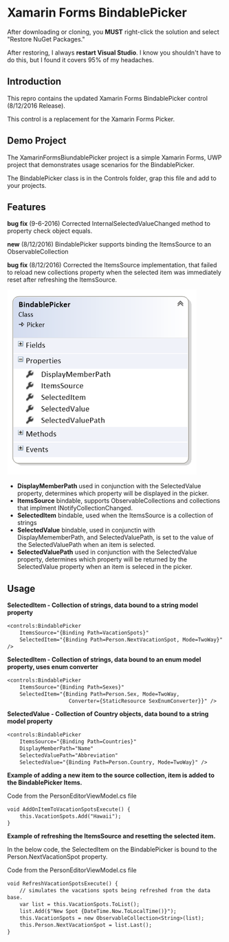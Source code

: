 # Xamarin Forms BindablePicker

After downloading or cloning, you **MUST** right-click the solution and select "Restore NuGet Packages."

After restoring, I always **restart Visual Studio**. I know you shouldn't have to do this, but I found it covers 95% of my headaches.

## Introduction
This repro contains the updated Xamarin Forms BindablePicker control (8/12/2016 Release).

This control is a replacement for the Xamarin Forms Picker.

## Demo Project
The XamarinFormsBiundablePicker project is a simple Xamarin Forms, UWP project that demonstrates usage scenarios for the BindablePicker.

The BindablePicker class is in the Controls folder, grap this file and add to your projects.

## Features

**bug fix** (9-6-2016) Corrected InternalSelectedValueChanged method to property check object equals. 

**new**  (8/12/2016) BindablePicker supports binding the ItemsSource to an ObservableCollection

**bug fix**  (8/12/2016) Corrected the ItemsSource implementation, that failed to reload new collections property when the selected item was immediately reset after refreshing the ItemsSource.

![Classfile](Art/classfile.png)

- **DisplayMemberPath** used in conjunction with the SelectedValue property, determines which property will be displayed in the picker.
- **ItemsSource** bindable, supports ObservableCollections and collections that implment INotifyCollectionChanged.
- **SelectedItem** bindable, used when the ItemsSource is a collection of strings
- **SelectedValue** bindable, used in conjunctin with DisplayMememberPath, and SelectedValuePath, is set to the value of the SelectedValuePath when an item is selected.
- **SelectedValuePath** used in conjunction with the SelectedValue property, determines which property will be returned by the SelectedValue property when an item is seleced in the picker.

## Usage

**SelectedItem - Collection of strings, data bound to a string model property**

```
<controls:BindablePicker
    ItemsSource="{Binding Path=VacationSpots}"
    SelectedItem="{Binding Path=Person.NextVacationSpot, Mode=TwoWay}" />
```

**SelectedItem - Collection of strings, data bound to an enum model property, uses enum converter**

```
<controls:BindablePicker
    ItemsSource="{Binding Path=Sexes}"
    SelectedItem="{Binding Path=Person.Sex, Mode=TwoWay, 
                    Converter={StaticResource SexEnumConverter}}" />
```

**SelectedValue - Collection of Country objects, data bound to a string model property**

```
<controls:BindablePicker
    ItemsSource="{Binding Path=Countries}"
    DisplayMemberPath="Name"
    SelectedValuePath="Abbreviation"
    SelectedValue="{Binding Path=Person.Country, Mode=TwoWay}" />
```

**Example of adding a new item to the source collection, item is added to the BindablePicker Items.**

Code from the PersonEditorViewModel.cs file

```
void AddOnItemToVacationSpotsExecute() {
    this.VacationSpots.Add("Hawaii");
}
```

**Example of refreshing the ItemsSource and resetting the selected item.**

In the below code, the SelectedItem on the BindablePicker is bound to the Person.NextVacationSpot property.

Code from the PersonEditorViewModel.cs file

```
void RefreshVacationSpotsExecute() {
    // simulates the vacations spots being refreshed from the data base.
    var list = this.VacationSpots.ToList();
    list.Add($"New Spot {DateTime.Now.ToLocalTime()}");
    this.VacationSpots = new ObservableCollection<String>(list);
    this.Person.NextVacationSpot = list.Last();
}
```